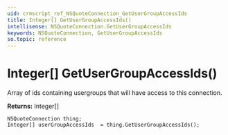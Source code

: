 ```yaml
---
uid: crmscript_ref_NSQuoteConnection_GetUserGroupAccessIds
title: Integer[] GetUserGroupAccessIds()
intellisense: NSQuoteConnection.GetUserGroupAccessIds
keywords: NSQuoteConnection, GetUserGroupAccessIds
so.topic: reference
---
```


# Integer[] GetUserGroupAccessIds()

Array of ids containing usergroups that will have access to this connection.

**Returns:** Integer[]

```crmscript
NSQuoteConnection thing;
Integer[] userGroupAccessIds  = thing.GetUserGroupAccessIds();
```

